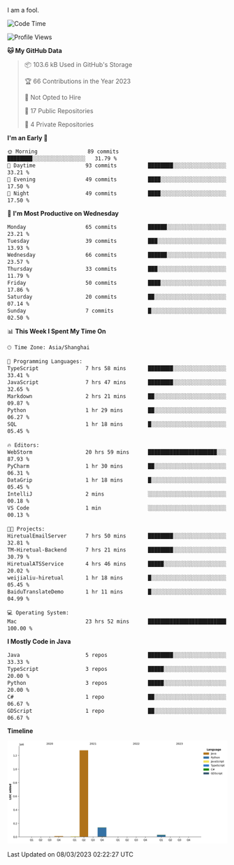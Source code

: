 I am a fool.

<!--START_SECTION:waka-->
![Code Time](http://img.shields.io/badge/Code%20Time-153%20hrs%2051%20mins-blue)

![Profile Views](http://img.shields.io/badge/Profile%20Views-23-blue)

**🐱 My GitHub Data** 

> 📦 103.6 kB Used in GitHub's Storage 
 > 
> 🏆 66 Contributions in the Year 2023
 > 
> 🚫 Not Opted to Hire
 > 
> 📜 17 Public Repositories 
 > 
> 🔑 4 Private Repositories 
 > 
**I'm an Early 🐤** 

```text
🌞 Morning                89 commits          ████████░░░░░░░░░░░░░░░░░   31.79 % 
🌆 Daytime                93 commits          ████████░░░░░░░░░░░░░░░░░   33.21 % 
🌃 Evening                49 commits          ████░░░░░░░░░░░░░░░░░░░░░   17.50 % 
🌙 Night                  49 commits          ████░░░░░░░░░░░░░░░░░░░░░   17.50 % 
```
📅 **I'm Most Productive on Wednesday** 

```text
Monday                   65 commits          ██████░░░░░░░░░░░░░░░░░░░   23.21 % 
Tuesday                  39 commits          ███░░░░░░░░░░░░░░░░░░░░░░   13.93 % 
Wednesday                66 commits          ██████░░░░░░░░░░░░░░░░░░░   23.57 % 
Thursday                 33 commits          ███░░░░░░░░░░░░░░░░░░░░░░   11.79 % 
Friday                   50 commits          ████░░░░░░░░░░░░░░░░░░░░░   17.86 % 
Saturday                 20 commits          ██░░░░░░░░░░░░░░░░░░░░░░░   07.14 % 
Sunday                   7 commits           █░░░░░░░░░░░░░░░░░░░░░░░░   02.50 % 
```


📊 **This Week I Spent My Time On** 

```text
🕑︎ Time Zone: Asia/Shanghai

💬 Programming Languages: 
TypeScript               7 hrs 58 mins       ████████░░░░░░░░░░░░░░░░░   33.41 % 
JavaScript               7 hrs 47 mins       ████████░░░░░░░░░░░░░░░░░   32.65 % 
Markdown                 2 hrs 21 mins       ██░░░░░░░░░░░░░░░░░░░░░░░   09.87 % 
Python                   1 hr 29 mins        ██░░░░░░░░░░░░░░░░░░░░░░░   06.27 % 
SQL                      1 hr 18 mins        █░░░░░░░░░░░░░░░░░░░░░░░░   05.45 % 

🔥 Editors: 
WebStorm                 20 hrs 59 mins      ██████████████████████░░░   87.93 % 
PyCharm                  1 hr 30 mins        ██░░░░░░░░░░░░░░░░░░░░░░░   06.31 % 
DataGrip                 1 hr 18 mins        █░░░░░░░░░░░░░░░░░░░░░░░░   05.45 % 
IntelliJ                 2 mins              ░░░░░░░░░░░░░░░░░░░░░░░░░   00.18 % 
VS Code                  1 min               ░░░░░░░░░░░░░░░░░░░░░░░░░   00.13 % 

🐱‍💻 Projects: 
HiretualEmailServer      7 hrs 50 mins       ████████░░░░░░░░░░░░░░░░░   32.81 % 
TM-Hiretual-Backend      7 hrs 21 mins       ████████░░░░░░░░░░░░░░░░░   30.79 % 
HiretualATSService       4 hrs 46 mins       █████░░░░░░░░░░░░░░░░░░░░   20.02 % 
weijialiu-hiretual       1 hr 18 mins        █░░░░░░░░░░░░░░░░░░░░░░░░   05.45 % 
BaiduTranslateDemo       1 hr 11 mins        █░░░░░░░░░░░░░░░░░░░░░░░░   04.99 % 

💻 Operating System: 
Mac                      23 hrs 52 mins      █████████████████████████   100.00 % 
```

**I Mostly Code in Java** 

```text
Java                     5 repos             ████████░░░░░░░░░░░░░░░░░   33.33 % 
TypeScript               3 repos             █████░░░░░░░░░░░░░░░░░░░░   20.00 % 
Python                   3 repos             █████░░░░░░░░░░░░░░░░░░░░   20.00 % 
C#                       1 repo              ██░░░░░░░░░░░░░░░░░░░░░░░   06.67 % 
GDScript                 1 repo              ██░░░░░░░░░░░░░░░░░░░░░░░   06.67 % 
```



**Timeline**

![Lines of Code chart](https://raw.githubusercontent.com/VeejaLiu/VeejaLiu/master/assets/bar_graph.png)


 Last Updated on 08/03/2023 02:22:27 UTC
<!--END_SECTION:waka-->
